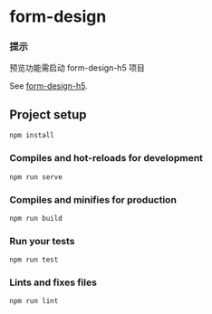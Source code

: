 # form-design

### 提示
预览功能需启动 form-design-h5 项目

See [form-design-h5](https://github.com/vincentzyc/form-design-h5).

## Project setup
```
npm install
```

### Compiles and hot-reloads for development
```
npm run serve
```

### Compiles and minifies for production
```
npm run build
```

### Run your tests
```
npm run test
```

### Lints and fixes files
```
npm run lint
```